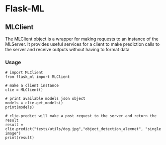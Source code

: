 # Flask-ML
## MLClient

The MLClient object is a wrapper for making requests to an instance of the MLServer. It provides useful services for a client to make prediction calls to the server and receive outputs without having to format data

### Usage
```Python3
# import MLClient
from flask_ml import MLClient

# make a client instance
clie = MLClient()

# print available models json object
models = clie.get_models()
print(models)

# clie.predict will make a post request to the server and return the result
result = clie.predict("tests/utils/dog.jpg","object_detection_alexnet", "single image")
print(result)
```
